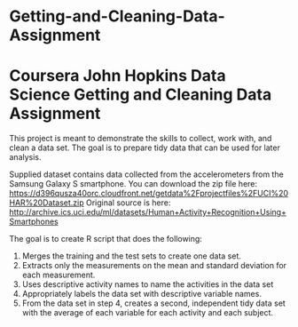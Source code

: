# Getting-and-Cleaning-Data-Assignment
# Coursera John Hopkins Data Science Getting and Cleaning Data Assignment

This project is meant to demonstrate the skills to collect, work with, and clean a data set. The goal is to prepare tidy data that can be used for later analysis. 

Supplied dataset contains data collected from the accelerometers from the Samsung Galaxy S smartphone. You can download the zip file here: https://d396qusza40orc.cloudfront.net/getdata%2Fprojectfiles%2FUCI%20HAR%20Dataset.zip 
Original source is here: http://archive.ics.uci.edu/ml/datasets/Human+Activity+Recognition+Using+Smartphones

The goal is to create R script that does the following:

1. Merges the training and the test sets to create one data set.
2. Extracts only the measurements on the mean and standard deviation for each measurement.
3. Uses descriptive activity names to name the activities in the data set
4. Appropriately labels the data set with descriptive variable names.
5. From the data set in step 4, creates a second, independent tidy data set with the average of each variable for each activity and each subject.

